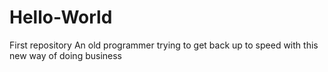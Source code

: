 # Hello-World
First repository
An old programmer trying to get back up to speed with this new way of doing business
